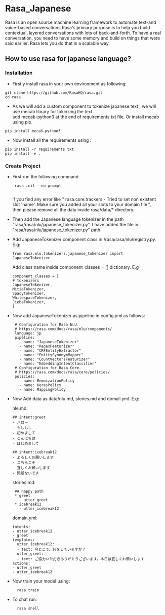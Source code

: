 # Rasa_Japanese
Rasa is an open source machine learning framework to automate text-and voice-based conversations.Rasa's primary purpose is to help you build contextual, layered conversations with lots of back-and-forth. To have a real conversation, you need to have some memory and build on things that were said earlier. Rasa lets you do that in a scalable way.

## How to use rasa for japanese language?

### Installation
- Firstly install rasa in your own environment as following: 
```
git clone https://github.com/RasaHQ/rasa.git
cd rasa
```
- As we will add a custom component to tokenize japanese text , we will use mecab library for tokinzing the text.  
 add mecab-python3  at the end of requirements.txt file. Or install mecab using pip.
```
pip install mecab-python3
```
- Now install all the requirements using : 
```
pip install -r requirements.txt
pip install -e .
```
### Create Project
- First run the following command:
  ```
   rasa init --no-prompt
   
   ```
   if you find any error like " rasa.core.trackers  - Tried to set non existent slot 'name'. Make sure you added all your slots to your domain file.", then please remove all the data inside rasa/data/* directory.
   
- Then add the Japanese language tokenizer in the path "rasa/rasa/nlu/japanese_tokenizer.py".
I have added the file in "rasa/rasa/nlu/japanese_tokenizer.py" path.
- Add JapaneseTokenizer component class in /rasa/rasa/nlu/registry.py.
   E.g:
   ```
   from rasa.nlu.tokenizers.japanese_tokenizer import JapaneseTokenizer
   
   ```
   Add class name inside component_classes = [] dictionary.
   E.g
     ```
   component_classes = [
    # tokenizers
    JapaneseTokenizer,
    MitieTokenizer,
    SpacyTokenizer,
    WhitespaceTokenizer,
    JiebaTokenizer,
    ]
  ```
- Now add JapaneseTokenizer as pipeline in config.yml as follows:
   ```
    # Configuration for Rasa NLU.
    # https://rasa.com/docs/rasa/nlu/components/
    language: jp
    pipeline:
      - name: "JapaneseTokenizer"
      - name: "RegexFeaturizer"
      - name: "CRFEntityExtractor"
      - name: "EntitySynonymMapper"
      - name: "CountVectorsFeaturizer"
      - name: "EmbeddingIntentClassifier"
    # Configuration for Rasa Core.
    # https://rasa.com/docs/rasa/core/policies/
    policies:
      - name: MemoizationPolicy
      - name: KerasPolicy
      - name: MappingPolicy

   ```
- Now Add data as data/nlu.md, stories.md and domail.yml.
  E.g: 
  
  nle.md:
    ```
    ## intent:greet
    - ハロー
    - もしもし
    - 初めまして
    - こんにちは
    - はじめまして
    
    ## intent:icebreak12
    - よろしくお願いします
    - こちらこそ
    - 宜しくお願いします
    - 問題ないです
   ```
   stories.md:
   ```
    ## happy path
    * greet
      - utter_greet
    * icebreak12
      - utter_icebreak12
   ```
   domain.yml:
    ```
    intents:
    - utter_icebreak12
    - greet
    templates:
      utter_icebreak12:
      - text: 今どこで、何をしていますか？
      utter_greet:
      - text: ご協力いただきありがとうございます。本日は宜しくお願いします
    actions:
    - utter_greet
    - utter_icebreak12
    ```

- Now train your model using:
    ```
      rasa train
    ```
- To chat run:
    ```
      rasa shell
    ```
